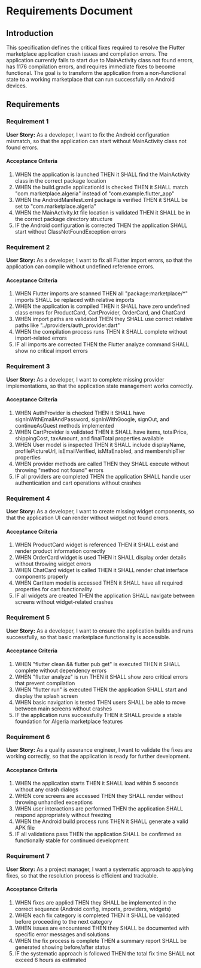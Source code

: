 # Requirements Document

## Introduction

This specification defines the critical fixes required to resolve the Flutter marketplace application crash issues and compilation errors. The application currently fails to start due to MainActivity class not found errors, has 1176 compilation errors, and requires immediate fixes to become functional. The goal is to transform the application from a non-functional state to a working marketplace that can run successfully on Android devices.

## Requirements

### Requirement 1

**User Story:** As a developer, I want to fix the Android configuration mismatch, so that the application can start without MainActivity class not found errors.

#### Acceptance Criteria

1. WHEN the application is launched THEN it SHALL find the MainActivity class in the correct package location
2. WHEN the build.gradle applicationId is checked THEN it SHALL match "com.marketplace.algeria" instead of "com.example.flutter_app"
3. WHEN the AndroidManifest.xml package is verified THEN it SHALL be set to "com.marketplace.algeria"
4. WHEN the MainActivity.kt file location is validated THEN it SHALL be in the correct package directory structure
5. IF the Android configuration is corrected THEN the application SHALL start without ClassNotFoundException errors

### Requirement 2

**User Story:** As a developer, I want to fix all Flutter import errors, so that the application can compile without undefined reference errors.

#### Acceptance Criteria

1. WHEN Flutter imports are scanned THEN all "package:marketplace/*" imports SHALL be replaced with relative imports
2. WHEN the application is compiled THEN it SHALL have zero undefined class errors for ProductCard, CartProvider, OrderCard, and ChatCard
3. WHEN import paths are validated THEN they SHALL use correct relative paths like "../providers/auth_provider.dart"
4. WHEN the compilation process runs THEN it SHALL complete without import-related errors
5. IF all imports are corrected THEN the Flutter analyze command SHALL show no critical import errors

### Requirement 3

**User Story:** As a developer, I want to complete missing provider implementations, so that the application state management works correctly.

#### Acceptance Criteria

1. WHEN AuthProvider is checked THEN it SHALL have signInWithEmailAndPassword, signInWithGoogle, signOut, and continueAsGuest methods implemented
2. WHEN CartProvider is validated THEN it SHALL have items, totalPrice, shippingCost, taxAmount, and finalTotal properties available
3. WHEN User model is inspected THEN it SHALL include displayName, profilePictureUrl, isEmailVerified, isMfaEnabled, and membershipTier properties
4. WHEN provider methods are called THEN they SHALL execute without throwing "method not found" errors
5. IF all providers are completed THEN the application SHALL handle user authentication and cart operations without crashes

### Requirement 4

**User Story:** As a developer, I want to create missing widget components, so that the application UI can render without widget not found errors.

#### Acceptance Criteria

1. WHEN ProductCard widget is referenced THEN it SHALL exist and render product information correctly
2. WHEN OrderCard widget is used THEN it SHALL display order details without throwing widget errors
3. WHEN ChatCard widget is called THEN it SHALL render chat interface components properly
4. WHEN CartItem model is accessed THEN it SHALL have all required properties for cart functionality
5. IF all widgets are created THEN the application SHALL navigate between screens without widget-related crashes

### Requirement 5

**User Story:** As a developer, I want to ensure the application builds and runs successfully, so that basic marketplace functionality is accessible.

#### Acceptance Criteria

1. WHEN "flutter clean && flutter pub get" is executed THEN it SHALL complete without dependency errors
2. WHEN "flutter analyze" is run THEN it SHALL show zero critical errors that prevent compilation
3. WHEN "flutter run" is executed THEN the application SHALL start and display the splash screen
4. WHEN basic navigation is tested THEN users SHALL be able to move between main screens without crashes
5. IF the application runs successfully THEN it SHALL provide a stable foundation for Algeria marketplace features

### Requirement 6

**User Story:** As a quality assurance engineer, I want to validate the fixes are working correctly, so that the application is ready for further development.

#### Acceptance Criteria

1. WHEN the application starts THEN it SHALL load within 5 seconds without any crash dialogs
2. WHEN core screens are accessed THEN they SHALL render without throwing unhandled exceptions
3. WHEN user interactions are performed THEN the application SHALL respond appropriately without freezing
4. WHEN the Android build process runs THEN it SHALL generate a valid APK file
5. IF all validations pass THEN the application SHALL be confirmed as functionally stable for continued development

### Requirement 7

**User Story:** As a project manager, I want a systematic approach to applying fixes, so that the resolution process is efficient and trackable.

#### Acceptance Criteria

1. WHEN fixes are applied THEN they SHALL be implemented in the correct sequence (Android config, imports, providers, widgets)
2. WHEN each fix category is completed THEN it SHALL be validated before proceeding to the next category
3. WHEN issues are encountered THEN they SHALL be documented with specific error messages and solutions
4. WHEN the fix process is complete THEN a summary report SHALL be generated showing before/after status
5. IF the systematic approach is followed THEN the total fix time SHALL not exceed 6 hours as estimated